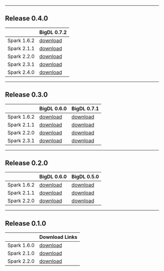 
---
## **Release 0.4.0**

| | BigDL 0.7.2 | 
| ------------- | --------- |
| Spark 1.6.2   | [download](https://oss.sonatype.org/content/repositories/releases/com/intel/analytics/zoo/analytics-zoo-bigdl_0.7.2-spark_1.6.2/0.4.0/analytics-zoo-bigdl_0.7.2-spark_1.6.2-0.4.0-dist-all.zip)| 
| Spark 2.1.1   | [download](https://oss.sonatype.org/content/repositories/releases/com/intel/analytics/zoo/analytics-zoo-bigdl_0.7.2-spark_2.1.1/0.4.0/analytics-zoo-bigdl_0.7.2-spark_2.1.1-0.4.0-dist-all.zip)|
| Spark 2.2.0   | [download](https://oss.sonatype.org/content/repositories/releases/com/intel/analytics/zoo/analytics-zoo-bigdl_0.7.2-spark_2.2.0/0.4.0/analytics-zoo-bigdl_0.7.2-spark_2.2.0-0.4.0-dist-all.zip)|
| Spark 2.3.1   | [download](https://oss.sonatype.org/content/repositories/releases/com/intel/analytics/zoo/analytics-zoo-bigdl_0.7.2-spark_2.3.1/0.4.0/analytics-zoo-bigdl_0.7.2-spark_2.3.1-0.4.0-dist-all.zip)|
| Spark 2.4.0   | [download](https://oss.sonatype.org/content/repositories/releases/com/intel/analytics/zoo/analytics-zoo-bigdl_0.7.2-spark_2.4.0/0.4.0/analytics-zoo-bigdl_0.7.2-spark_2.4.0-0.4.0-dist-all.zip)|

---
## **Release 0.3.0**

| | BigDL 0.6.0 | BigDL 0.7.1 |
| ------------- | --------- |--------- |
| Spark 1.6.2   | [download](https://oss.sonatype.org/content/repositories/releases/com/intel/analytics/zoo/analytics-zoo-bigdl_0.6.0-spark_1.6.2/0.3.0/analytics-zoo-bigdl_0.6.0-spark_1.6.2-0.3.0-dist-all.zip)| [download]( https://oss.sonatype.org/content/repositories/releases/com/intel/analytics/zoo/analytics-zoo-bigdl_0.7.1-spark_1.6.2/0.3.0/analytics-zoo-bigdl_0.7.1-spark_1.6.2-0.3.0-dist-all.zip)|
| Spark 2.1.1   | [download](https://oss.sonatype.org/content/repositories/releases/com/intel/analytics/zoo/analytics-zoo-bigdl_0.6.0-spark_2.1.1/0.3.0/analytics-zoo-bigdl_0.6.0-spark_2.1.1-0.3.0-dist-all.zip/)| [download]( https://oss.sonatype.org/content/repositories/releases/com/intel/analytics/zoo/analytics-zoo-bigdl_0.7.1-spark_2.1.1/0.3.0/analytics-zoo-bigdl_0.7.1-spark_2.1.1-0.3.0-dist-all.zip)|
| Spark 2.2.0   | [download](https://oss.sonatype.org/content/repositories/releases/com/intel/analytics/zoo/analytics-zoo-bigdl_0.6.0-spark_2.2.0/0.3.0/analytics-zoo-bigdl_0.6.0-spark_2.2.0-0.3.0-dist-all.zip)| [download]( https://oss.sonatype.org/content/repositories/releases/com/intel/analytics/zoo/analytics-zoo-bigdl_0.7.1-spark_2.2.0/0.3.0/analytics-zoo-bigdl_0.7.1-spark_2.2.0-0.3.0-dist-all.zip)|
| Spark 2.3.1   | [download](https://oss.sonatype.org/content/repositories/releases/com/intel/analytics/zoo/analytics-zoo-bigdl_0.6.0-spark_2.3.1/0.3.0/analytics-zoo-bigdl_0.6.0-spark_2.3.1-0.3.0-dist-all.zip)| [download]( https://oss.sonatype.org/content/repositories/releases/com/intel/analytics/zoo/analytics-zoo-bigdl_0.7.1-spark_2.3.1/0.3.0/analytics-zoo-bigdl_0.7.1-spark_2.3.1-0.3.0-dist-all.zip)|

---
## **Release 0.2.0**

| | BigDL 0.6.0 | BigDL 0.5.0 |
| ------------- | --------- | --------- |
| Spark 1.6.2   | [download](https://oss.sonatype.org/content/groups/public/com/intel/analytics/zoo/analytics-zoo-bigdl_0.6.0-spark_1.6.2/0.2.0/analytics-zoo-bigdl_0.6.0-spark_1.6.2-0.2.0-dist-all.zip) | [download](https://oss.sonatype.org/content/groups/public/com/intel/analytics/zoo/analytics-zoo-bigdl_0.5.0-spark_1.6.2/0.2.0/analytics-zoo-bigdl_0.5.0-spark_1.6.2-0.2.0-dist-all.zip) | 
| Spark 2.1.1   | [download](https://oss.sonatype.org/content/groups/public/com/intel/analytics/zoo/analytics-zoo-bigdl_0.6.0-spark_2.1.1/0.2.0/analytics-zoo-bigdl_0.6.0-spark_2.1.1-0.2.0-dist-all.zip) |[download](https://oss.sonatype.org/content/groups/public/com/intel/analytics/zoo/analytics-zoo-bigdl_0.5.0-spark_2.1.1/0.2.0/analytics-zoo-bigdl_0.5.0-spark_2.1.1-0.2.0-dist-all.zip)|
| Spark 2.2.0   | [download](https://oss.sonatype.org/content/groups/public/com/intel/analytics/zoo/analytics-zoo-bigdl_0.6.0-spark_2.2.0/0.2.0/analytics-zoo-bigdl_0.6.0-spark_2.2.0-0.2.0-dist-all.zip) |[download](https://oss.sonatype.org/content/groups/public/com/intel/analytics/zoo/analytics-zoo-bigdl_0.5.0-spark_2.2.0/0.2.0/analytics-zoo-bigdl_0.5.0-spark_2.2.0-0.2.0-dist-all.zip)|

---
## **Release 0.1.0**

| | Download Links |
| ------------- | --------- | 
| Spark 1.6.0   | [download](https://oss.sonatype.org/content/repositories/releases/com/intel/analytics/zoo/analytics-zoo-SPARK_1.6/0.1.0/analytics-zoo-SPARK_1.6-0.1.0-dist.zip) | 
| Spark 2.1.0   | [download](https://oss.sonatype.org/content/repositories/releases/com/intel/analytics/zoo/analytics-zoo-SPARK_2.1/0.1.0/analytics-zoo-SPARK_2.1-0.1.0-dist.zip) |
| Spark 2.2.0   | [download](https://oss.sonatype.org/content/repositories/releases/com/intel/analytics/zoo/analytics-zoo-SPARK_2.2/0.1.0/analytics-zoo-SPARK_2.2-0.1.0-dist.zip) |
